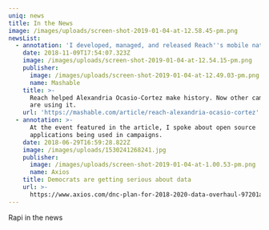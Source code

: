 ```yaml
---
uniq: news
title: In the News
image: /images/uploads/screen-shot-2019-01-04-at-12.58.45-pm.png
newsList:
  - annotation: 'I developed, managed, and released Reach''s mobile native applications'
    date: 2018-11-09T17:54:07.323Z
    image: /images/uploads/screen-shot-2019-01-04-at-12.54.15-pm.png
    publisher:
      image: /images/uploads/screen-shot-2019-01-04-at-12.49.03-pm.png
      name: Mashable
    title: >-
      Reach helped Alexandria Ocasio-Cortez make history. Now other campaigns
      are using it.
    url: 'https://mashable.com/article/reach-alexandria-ocasio-cortez'
  - annotation: >-
      At the event featured in the article, I spoke about open source
      applications being used in campaigns.
    date: 2018-06-29T16:59:28.822Z
    image: /images/uploads/1530241268241.jpg
    publisher:
      image: /images/uploads/screen-shot-2019-01-04-at-1.00.53-pm.png
      name: Axios
    title: Democrats are getting serious about data
    url: >-
      https://www.axios.com/dnc-plan-for-2018-2020-data-overhaul-97201a6d-781e-4e32-9e01-196eca33a339.html
---
```

Rapi in the news
